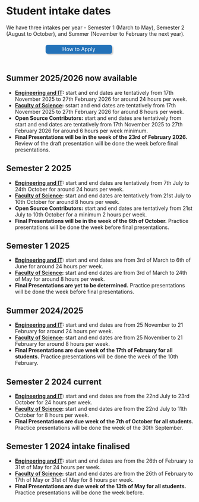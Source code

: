 # Student intake dates

We have three intakes per year - Semester 1 (March to May), Semester 2 (August to October), and Summer (November to February the next year). 

<a href="how-to-apply" 
   style="color: white; background-color: #2372b9; margin: 0.5em; padding: 0.25em 1em; border-radius: 6px; box-shadow: 3px 3px 3px rgba(0,0,0,0.2); text-decoration: none; float: left; width: 30%; margin-left: 21%; margin-bottom: 24px; text-align: center;">
   How to Apply
</a>
<div style="clear:both"></div>

## Summer 2025/2026 now available


- **[Engineering and IT](https://eng.unimelb.edu.au/industry/students/internships#key-dates):** start and end dates are tentatively from 17th November 2025 to 27th February 2026 for around 24 hours per week.
- **[Faculty of Science](https://science.unimelb.edu.au/engage/industry/internships#key-dates):** sstart and end dates are tentatively from 17th November 2025 to 27th February 2026 for around 8 hours per week.
- **Open Source Contributors:** start and end dates are tentatively from start and end dates are tentatively from 17th November 2025 to 27th February 2026 for around 6 hours per week minimum.
- **Final Presentations will be in the week of the 23rd of February 2026.** Review of the draft presentation will be done the week before final presentations.


## Semester 2 2025 

- **[Engineering and IT](https://eng.unimelb.edu.au/industry/students/internships#key-dates):** start and end dates are tentatively from 7th July to 24th October for around 24 hours per week.
- **[Faculty of Science](https://science.unimelb.edu.au/engage/industry/internships#key-dates):** start and end dates are tentatively from 21st July to 10th October for around 8 hours per week.
- **Open Source Contributors:** start and end dates are tentatively from 21st July to 10th October for a minimum 2 hours per week.
- **Final Presentations will be in the week of the 6th of October.** Practice presentations will be done the week before final presentations.


## Semester 1 2025 

- **[Engineering and IT](https://eng.unimelb.edu.au/industry/students/internships#key-dates):** start and end dates are from 3rd of March to 6th of June for around 24 hours per week.
- **[Faculty of Science](https://science.unimelb.edu.au/engage/industry/internships#key-dates):** start and end dates are from 3rd of March to 24th of May for around 8 hours per week.
- **Final Presentations are yet to be determined.** Practice presentations will be done the week before final presentations.

## Summer 2024/2025 

- **[Engineering and IT](https://eng.unimelb.edu.au/industry/students/internships#key-dates):** start and end dates are from 25 November to 21 February for around 24 hours per week.
- **[Faculty of Science](https://science.unimelb.edu.au/engage/industry/internships#key-dates):** start and end dates are from 25 November to 21 February for around 8 hours per week.
- **Final Presentations are due week of the 17th of February for all students.** Practice presentations will be done the week of the 10th February.

## Semester 2 2024 current

- **[Engineering and IT](https://eng.unimelb.edu.au/industry/students/internships#key-dates):** start and end dates are from the 22nd July to 23rd October for 24 hours per week.
- **[Faculty of Science](https://science.unimelb.edu.au/engage/industry/internships#key-dates):** start and end dates are from the 22nd July to 11th October for 8 hours per week.
- **Final Presentations are due week of the 7th of October for all students.** Practice presentations will be done the week of the 30th September.


## Semester 1 2024 intake finalised

- **[Engineering and IT](https://eng.unimelb.edu.au/industry/students/internships#key-dates):** start and end dates are from the 26th of February to 31st of May for 24 hours per week.
- **[Faculty of Science](https://science.unimelb.edu.au/engage/industry/internships#key-dates):** start and end dates are from the 26th of February to 17th of May or 31st of May for 8 hours per week.
- **Final Presentations are due week of the 13th of May for all students.** Practice presentations will be done the week before.


